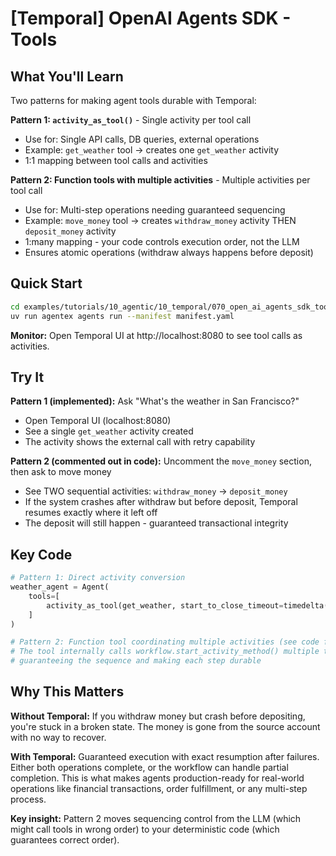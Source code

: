 # [Temporal] OpenAI Agents SDK - Tools

## What You'll Learn

Two patterns for making agent tools durable with Temporal:

**Pattern 1: `activity_as_tool()`** - Single activity per tool call
- Use for: Single API calls, DB queries, external operations
- Example: `get_weather` tool → creates one `get_weather` activity
- 1:1 mapping between tool calls and activities

**Pattern 2: Function tools with multiple activities** - Multiple activities per tool call
- Use for: Multi-step operations needing guaranteed sequencing
- Example: `move_money` tool → creates `withdraw_money` activity THEN `deposit_money` activity
- 1:many mapping - your code controls execution order, not the LLM
- Ensures atomic operations (withdraw always happens before deposit)

## Quick Start

```bash
cd examples/tutorials/10_agentic/10_temporal/070_open_ai_agents_sdk_tools
uv run agentex agents run --manifest manifest.yaml
```

**Monitor:** Open Temporal UI at http://localhost:8080 to see tool calls as activities.

## Try It

**Pattern 1 (implemented):** Ask "What's the weather in San Francisco?"
- Open Temporal UI (localhost:8080)
- See a single `get_weather` activity created
- The activity shows the external call with retry capability

**Pattern 2 (commented out in code):** Uncomment the `move_money` section, then ask to move money
- See TWO sequential activities: `withdraw_money` → `deposit_money`
- If the system crashes after withdraw but before deposit, Temporal resumes exactly where it left off
- The deposit will still happen - guaranteed transactional integrity

## Key Code

```python
# Pattern 1: Direct activity conversion
weather_agent = Agent(
    tools=[
        activity_as_tool(get_weather, start_to_close_timeout=timedelta(seconds=10))
    ]
)

# Pattern 2: Function tool coordinating multiple activities (see code for full example)
# The tool internally calls workflow.start_activity_method() multiple times
# guaranteeing the sequence and making each step durable
```

## Why This Matters

**Without Temporal:** If you withdraw money but crash before depositing, you're stuck in a broken state. The money is gone from the source account with no way to recover.

**With Temporal:** Guaranteed execution with exact resumption after failures. Either both operations complete, or the workflow can handle partial completion. This is what makes agents production-ready for real-world operations like financial transactions, order fulfillment, or any multi-step process.

**Key insight:** Pattern 2 moves sequencing control from the LLM (which might call tools in wrong order) to your deterministic code (which guarantees correct order).
